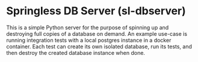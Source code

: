 # Springless DB Server (sl-dbserver)

This is a simple Python server for the purpose of spinning up and destroying full copies of a
database on demand. An example use-case is running integration tests with a local postgres
instance in a docker container. Each test can create its own isolated database, run its
tests, and then destroy the created database instance when done.

